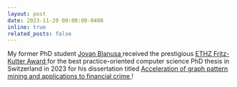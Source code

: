 ```yaml
---
layout: post
date: 2023-11-20 00:00:00-0400
inline: true
related_posts: false
---
```


My former PhD student <a href="https://www.linkedin.com/posts/jovan-blanusa_fritzkutteraward-activity-7132990125961015297-ZXiT"> Jovan Blanusa </a> received the prestigious <a href="https://inf.ethz.ch/department/awards-rankings/fritz-kutter-fonds.html"> ETHZ Fritz-Kutter Award </a> for the best practice-oriented computer science PhD thesis in Switzerland in 2023 for his dissertation titled <a href='https://infoscience.epfl.ch/entities/publication/c7802382-a43a-42e9-8d0b-01d9b871fd5d'> Acceleration of graph pattern mining and applications to financial crime </a>!
